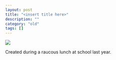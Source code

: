 ```yaml
---
layout: post
title: "<insert title here>"
description: ""
category: "old"
tags: []
---
```



[![](http://www.hackniac.com/blog/wp-content/uploads/2011/09/calc_crisis-1024x402.jpg)](http://www.hackniac.com/blog/wp-content/uploads/2011/09/calc_crisis.jpg)

Created during a raucous lunch at school last year.
